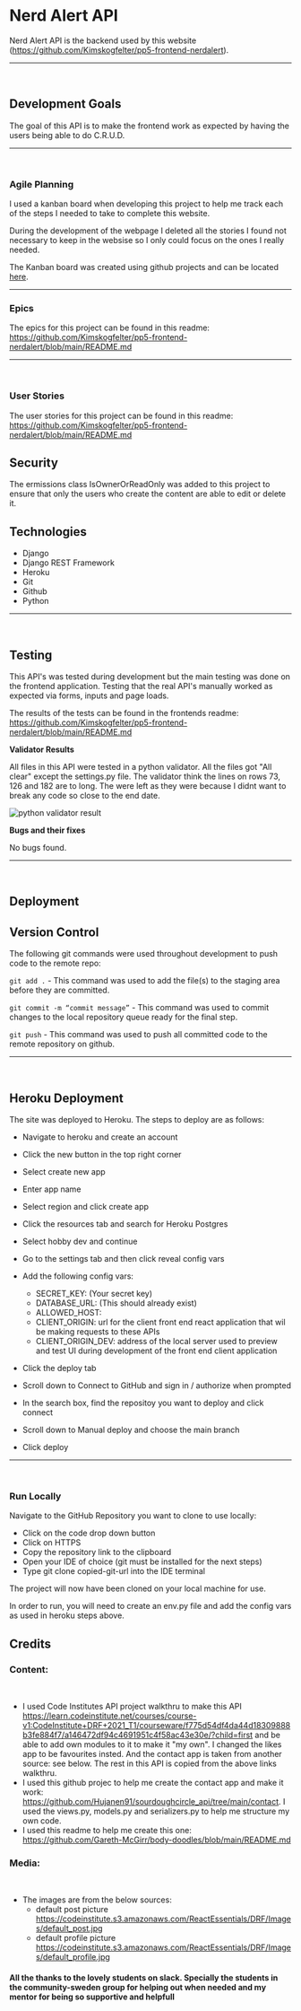 
   # Nerd Alert API

Nerd Alert API is the backend used by this website (https://github.com/Kimskogfelter/pp5-frontend-nerdalert).
<hr>
<br>

## Development Goals

The goal of this API is to make the frontend work as expected by having the users being able to do C.R.U.D. 
<hr>
<br>

### Agile Planning

I used a kanban board when developing this project to help me track each of the steps I needed to take to complete this website.

During the development of the webpage I deleted all the stories I found not necessary to keep in the websise so I only could focus on the ones I really needed.

The Kanban board was created using github projects and can be located [here](https://github.com/users/Kimskogfelter/projects/6/views/1).

<hr>


### Epics

The epics for this project can be found in this readme: https://github.com/Kimskogfelter/pp5-frontend-nerdalert/blob/main/README.md

<hr>
<br>

### User Stories

The user stories for this project can be found in this readme: https://github.com/Kimskogfelter/pp5-frontend-nerdalert/blob/main/README.md


## Security

The ermissions class IsOwnerOrReadOnly was added to this project to ensure that only the users who create the content are able to edit or delete it.

## Technologies

* Django
* Django REST Framework
* Heroku
* Git
* Github
* Python
    

<hr>
<br>

## Testing

This API's was tested during development but the main testing was done on the frontend application. Testing that the real API's manually worked as expected via forms, inputs and page loads.

The results of the tests can be found in the frontends readme: https://github.com/Kimskogfelter/pp5-frontend-nerdalert/blob/main/README.md

**Validator Results**

All files in this API were tested in a python validator. 
All the files got "All clear" except the settings.py file. 
The validator think the lines on rows 73, 126 and 182 are to long. 
The were left as they were because I didnt want to break any code so close
to the end date. 

![python validator result](https://github.com/Kimskogfelter/pp5-drf-nerd-alert/blob/main/readme/images/python%20validator.jpg)


**Bugs and their fixes**

No bugs found.

<hr>
<br>

## Deployment

## Version Control

The following git commands were used throughout development to push code to the remote repo:

```git add .``` - This command was used to add the file(s) to the staging area before they are committed.

```git commit -m “commit message”``` - This command was used to commit changes to the local repository queue ready for the final step.

```git push``` - This command was used to push all committed code to the remote repository on github.

<hr>
<br>

## Heroku Deployment

The site was deployed to Heroku. The steps to deploy are as follows:

* Navigate to heroku and create an account
* Click the new button in the top right corner
* Select create new app
* Enter app name
* Select region and click create app
* Click the resources tab and search for Heroku Postgres
* Select hobby dev and continue
* Go to the settings tab and then click reveal config vars
* Add the following config vars:
  * SECRET_KEY: (Your secret key)
  * DATABASE_URL: (This should already exist)
  * ALLOWED_HOST:
  * CLIENT_ORIGIN: url for the client front end react application that wil be making requests to these APIs
  * CLIENT_ORIGIN_DEV: address of the local server used to preview and test UI during development of the front end client application

* Click the deploy tab
* Scroll down to Connect to GitHub and sign in / authorize when prompted
* In the search box, find the repositoy you want to deploy and click connect
* Scroll down to Manual deploy and choose the main branch
* Click deploy

<hr>
<br>

### Run Locally

Navigate to the GitHub Repository you want to clone to use locally:

- Click on the code drop down button
- Click on HTTPS
- Copy the repository link to the clipboard
- Open your IDE of choice (git must be installed for the next steps)
- Type git clone copied-git-url into the IDE terminal

The project will now have been cloned on your local machine for use.

In order to run, you will need to create an env.py file and add the config vars as used in heroku steps above.

## Credits

### Content:
<br>

- I used Code Institutes API project walkthru to make this API https://learn.codeinstitute.net/courses/course-v1:CodeInstitute+DRF+2021_T1/courseware/f775d54df4da44d18309888b3fe884f7/a146472df94c4691951c4f58ac43e30e/?child=first and be able to add own modules to it to make it "my own". I changed the likes app to be favourites insted. And the contact app is taken from another source: see below. The rest in this API is copied from the above links walkthru. 
- I used this github projec to help me create the contact app and make it work: https://github.com/Hujanen91/sourdoughcircle_api/tree/main/contact. 
I used the views.py, models.py and serializers.py to help me structure my own code.
- I used this readme to help me create this one: https://github.com/Gareth-McGirr/body-doodles/blob/main/README.md


### Media:
<br>

- The images are from the below sources:
  - default post picture https://codeinstitute.s3.amazonaws.com/ReactEssentials/DRF/Images/default_post.jpg 
  - default profile picture https://codeinstitute.s3.amazonaws.com/ReactEssentials/DRF/Images/default_profile.jpg


#### All the thanks to the lovely students on slack. Specially the students in the community-sweden group for helping out when needed and my mentor for being so supportive and helpfull